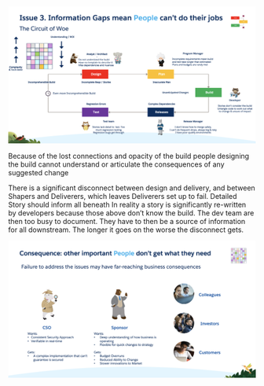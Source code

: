 
![People Issue](PeopleIssue.png)

Because of the lost connections and opacity of the build people designing the build cannot understand or articulate the consequences of any suggested change

There is a significant disconnect between design and delivery, and between Shapers and Deliverers, which leaves Deliverers set up to fail.
Detailed Story should inform all beneath
In reality a story is significantly re-written by developers because those above don’t know the build. The dev team are then too busy to document. They have to then be a source of information for all downstream. The longer it goes on the worse the disconnect gets.

![People Issue Further Consequences](PeopleIssue2.png)



